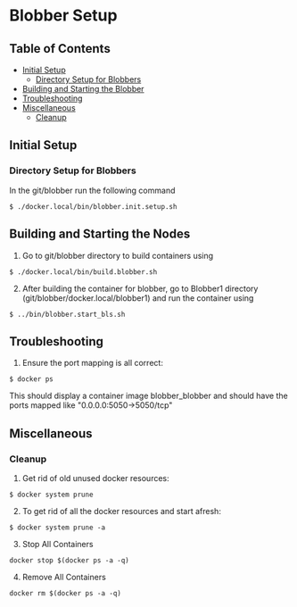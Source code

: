 # Blobber Setup

## Table of Contents

- [Initial Setup](#initial-setup)
	- [Directory Setup for Blobbers](#directory-setup-for-blobbers)
- [Building and Starting the Blobber](#building-and-starting-the-nodes)
- [Troubleshooting](#troubleshooting)
- [Miscellaneous](#miscellaneous)
	- [Cleanup](#cleanup)


## Initial Setup

### Directory Setup for Blobbers

In the git/blobber run the following command
```
$ ./docker.local/bin/blobber.init.setup.sh
```

## Building and Starting the Nodes

1) Go to git/blobber directory to build containers using

```
$ ./docker.local/bin/build.blobber.sh
```
2) After building the container for blobber, go to Blobber1 directory (git/blobber/docker.local/blobber1) and run the container using
```
$ ../bin/blobber.start_bls.sh
```

## Troubleshooting

1) Ensure the port mapping is all correct:
```
$ docker ps
```
This should display a container image blobber_blobber and should have the ports mapped like "0.0.0.0:5050->5050/tcp"

## Miscellaneous

### Cleanup

1) Get rid of old unused docker resources:
```
$ docker system prune
```

2) To get rid of all the docker resources and start afresh:
```
$ docker system prune -a
```

3) Stop All Containers
```
docker stop $(docker ps -a -q)
```

4) Remove All Containers
```
docker rm $(docker ps -a -q)
```
